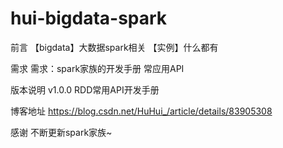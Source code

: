 # hui-bigdata-spark

前言
【bigdata】大数据spark相关
【实例】什么都有

需求
需求：spark家族的开发手册 常应用API

版本说明
v1.0.0 RDD常用API开发手册

博客地址
https://blog.csdn.net/HuHui_/article/details/83905308

感谢
不断更新spark家族~

